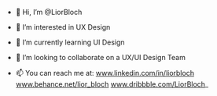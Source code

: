 - 👋 Hi, I’m @LiorBloch
- 👀 I’m interested in UX Design
- 🌱 I’m currently learning UI Design
- 💞️ I’m looking to collaborate on a UX/UI Design Team

- 📫 You can reach me at:
www.linkedin.com/in/liorbloch
www.behance.net/lior_bloch
www.dribbble.com/LiorBloch_

